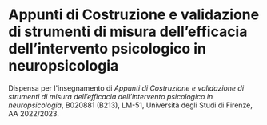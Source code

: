 # Appunti di Costruzione e validazione di strumenti di misura dell’efficacia dell’intervento psicologico in neuropsicologia

Dispensa per l'insegnamento di _Appunti di Costruzione e validazione di strumenti di misura dell’efficacia dell’intervento psicologico in neuropsicologia_, B020881 (B213), LM-51, Università degli Studi di Firenze, AA 2022/2023.
